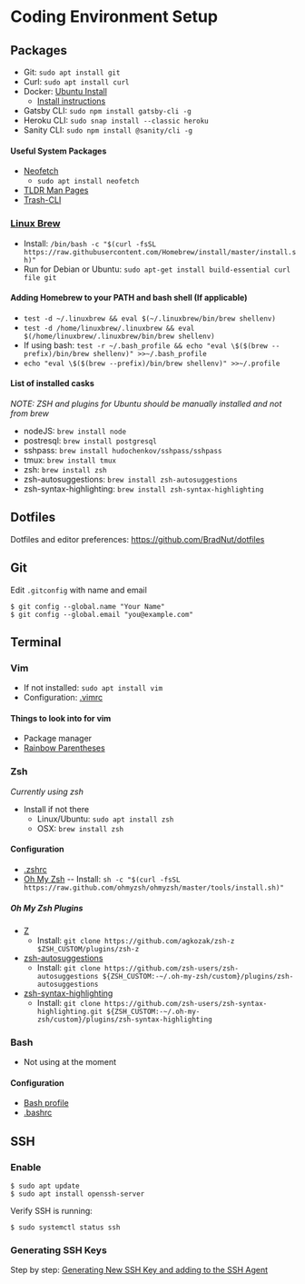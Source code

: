 # Coding Environment Setup

## Packages

- Git: `sudo apt install git`
- Curl: `sudo apt install curl`
- Docker: [Ubuntu Install](https://docs.docker.com/engine/install/ubuntu/#prerequisites)
  - [Install instructions](../master/linux/Docker-Setup.md)
- Gatsby CLI: `sudo npm install gatsby-cli -g`
- Heroku CLI: `sudo snap install --classic heroku`
- Sanity CLI: `sudo npm install @sanity/cli -g`

#### Useful System Packages

- [Neofetch](https://github.com/dylanaraps/neofetch)
  - `sudo apt install neofetch`
- [TLDR Man Pages](https://tldr.sh/)
- [Trash-CLI](https://www.npmjs.com/package/trash-cli)

### [Linux Brew](https://docs.brew.sh/Homebrew-on-Linux)

- Install: `/bin/bash -c "$(curl -fsSL https://raw.githubusercontent.com/Homebrew/install/master/install.sh)"`
- Run for Debian or Ubuntu: `sudo apt-get install build-essential curl file git`

#### Adding Homebrew to your PATH and bash shell (If applicable)

- `test -d ~/.linuxbrew && eval $(~/.linuxbrew/bin/brew shellenv)`
- `test -d /home/linuxbrew/.linuxbrew && eval $(/home/linuxbrew/.linuxbrew/bin/brew shellenv)`
- If using bash: `test -r ~/.bash_profile && echo "eval \$($(brew --prefix)/bin/brew shellenv)" >>~/.bash_profile`
- `echo "eval \$($(brew --prefix)/bin/brew shellenv)" >>~/.profile`

#### List of installed casks

_NOTE: ZSH and plugins for Ubuntu should be manually installed and not from brew_

- nodeJS: `brew install node`
- postresql: `brew install postgresql`
- sshpass: `brew install hudochenkov/sshpass/sshpass`
- tmux: `brew install tmux`
- zsh: `brew install zsh`
- zsh-autosuggestions: `brew install zsh-autosuggestions`
- zsh-syntax-highlighting: `brew install zsh-syntax-highlighting`

## Dotfiles

Dotfiles and editor preferences: https://github.com/BradNut/dotfiles

## Git

Edit `.gitconfig` with name and email

```
$ git config --global.name "Your Name"
$ git config --global.email "you@example.com"
```

## Terminal

### Vim

- If not installed: `sudo apt install vim`
- Configuration: [.vimrc](https://github.com/BradNut/dotfiles/blob/master/.vimrc)

#### Things to look into for vim

- Package manager
- [Rainbow Parentheses](https://github.com/frazrepo/vim-rainbow)

### Zsh

_Currently using zsh_

- Install if not there
  - Linux/Ubuntu: `sudo apt install zsh`
  - OSX: `brew install zsh`

#### Configuration

- [.zshrc](https://github.com/BradNut/dotfiles/blob/master/.zshrc)
- [Oh My Zsh](https://ohmyzsh.sh)
  -- Install: `sh -c "$(curl -fsSL https://raw.github.com/ohmyzsh/ohmyzsh/master/tools/install.sh)"`

##### Oh My Zsh Plugins

- [Z](https://github.com/agkozak/zsh-z)
  - Install: `git clone https://github.com/agkozak/zsh-z $ZSH_CUSTOM/plugins/zsh-z`
- [zsh-autosuggestions](https://github.com/zsh-users/zsh-autosuggestions)
  - Install: `git clone https://github.com/zsh-users/zsh-autosuggestions ${ZSH_CUSTOM:-~/.oh-my-zsh/custom}/plugins/zsh-autosuggestions`
- [zsh-syntax-highlighting](https://github.com/zsh-users/zsh-syntax-highlighting)
  - Install: `git clone https://github.com/zsh-users/zsh-syntax-highlighting.git ${ZSH_CUSTOM:-~/.oh-my-zsh/custom}/plugins/zsh-syntax-highlighting`

### Bash

- Not using at the moment

#### Configuration

- [Bash profile](https://github.com/BradNut/dotfiles/blob/master/.bash_profile)
- [.bashrc](https://github.com/BradNut/dotfiles/blob/master/.bashrc)

## SSH

### Enable

```
$ sudo apt update
$ sudo apt install openssh-server
```

Verify SSH is running:

```
$ sudo systemctl status ssh
```

### Generating SSH Keys

Step by step: [Generating New SSH Key and adding to the SSH Agent](https://docs.github.com/en/github/authenticating-to-github/generating-a-new-ssh-key-and-adding-it-to-the-ssh-agent)
